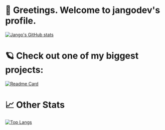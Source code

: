 # 👋 Greetings. Welcome to jangodev's profile.
[![Jango's GitHub stats](https://github-readme-stats.vercel.app/api?username=jangodev&show_icons=true&theme=radical)](https://github.com/anuraghazra/github-readme-stats)

# 🪐 Check out one of my biggest projects:
[![Readme Card](https://github-readme-stats.vercel.app/api/pin/?username=jangodev&repo=nebulaproxy)](https://github.com/anuraghazra/github-readme-stats)

# 📈 Other Stats
[![Top Langs](https://github-readme-stats.vercel.app/api/top-langs/?username=jangodev)](https://github.com/anuraghazra/github-readme-stats)
